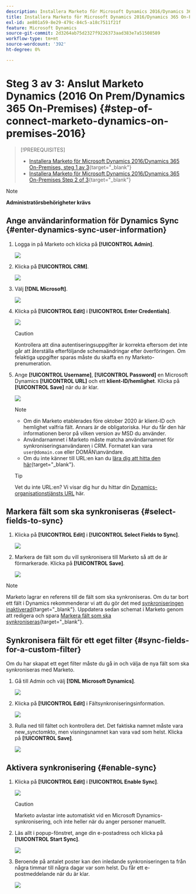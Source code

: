 ```yaml
---
description: Installera Marketo för Microsoft Dynamics 2016/Dynamics 365 On-Premises Step 3 of 3 - Marketo Docs - produktdokumentation
title: Installera Marketo för Microsoft Dynamics 2016/Dynamics 365 On-Premises Step 3 of 3
exl-id: ae801a59-8e29-479c-84c5-a18c7511f21f
feature: Microsoft Dynamics
source-git-commit: 2d3264ab75d2327f9226373aad383e7a51508589
workflow-type: tm+mt
source-wordcount: '392'
ht-degree: 0%

---
```


# Steg 3 av 3: Anslut Marketo Dynamics (2016 On Prem/Dynamics 365 On-Premises) {#step-of-connect-marketo-dynamics-on-premises-2016}

>[!PREREQUISITES]
>
>* [Installera Marketo för Microsoft Dynamics 2016/Dynamics 365 On-Premises, steg 1 av 3](/help/marketo/product-docs/crm-sync/microsoft-dynamics-sync/sync-setup/microsoft-dynamics-2016-dynamics-365-on-premises/step-1-of-3-install.md){target="_blank"}
>* [Installera Marketo för Microsoft Dynamics 2016/Dynamics 365 On-Premises Step 2 of 3](/help/marketo/product-docs/crm-sync/microsoft-dynamics-sync/sync-setup/microsoft-dynamics-2016-dynamics-365-on-premises/step-2-of-3-set-up.md){target="_blank"}

>[!NOTE]
>
>**Administratörsbehörigheter krävs**

## Ange användarinformation för Dynamics Sync {#enter-dynamics-sync-user-information}

1. Logga in på Marketo och klicka på **[!UICONTROL Admin]**.

   ![](assets/login-admin.png)

1. Klicka på **[!UICONTROL CRM]**.

   ![](assets/image2015-3-16-9-47-34.png)

1. Välj **[!DNL Microsoft]**.

   ![](assets/image2015-3-16-9-50-6.png)

1. Klicka på **[!UICONTROL Edit]** i **[!UICONTROL Enter Credentials]**.

   ![](assets/image2015-3-16-9-48-43.png)

   >[!CAUTION]
   >
   >Kontrollera att dina autentiseringsuppgifter är korrekta eftersom det inte går att återställa efterföljande schemaändringar efter överföringen. Om felaktiga uppgifter sparas måste du skaffa en ny Marketo-prenumeration.

1. Ange **[!UICONTROL Username]**, **[!UICONTROL Password]** en Microsoft Dynamics **[!UICONTROL URL]** och ett **klient-ID/hemlighet**. Klicka på **[!UICONTROL Save]** när du är klar.

   ![](assets/step-3-of-3-5.png)

   >[!NOTE]
   >
   >* Om din Marketo etablerades före oktober 2020 är klient-ID och hemlighet valfria fält. Annars är de obligatoriska. Hur du får den här informationen beror på vilken version av MSD du använder.
   >* Användarnamnet i Marketo måste matcha användarnamnet för synkroniseringsanvändaren i CRM. Formatet kan vara `user@domain.com` eller DOMÄN\användare.
   >* Om du inte känner till URL:en kan du [lära dig att hitta den här](/help/marketo/product-docs/crm-sync/microsoft-dynamics-sync/sync-setup/view-the-organization-service-url.md){target="_blank"}.

   >[!TIP]
   >
   >Vet du inte URL:en? Vi visar dig hur du hittar din [Dynamics-organisationstjänsts URL](/help/marketo/product-docs/crm-sync/microsoft-dynamics-sync/sync-setup/view-the-organization-service-url.md) här.

## Markera fält som ska synkroniseras {#select-fields-to-sync}

1. Klicka på **[!UICONTROL Edit]** i **[!UICONTROL Select Fields to Sync]**.

   ![](assets/image2015-3-16-9-51-28.png)

1. Markera de fält som du vill synkronisera till Marketo så att de är förmarkerade. Klicka på **[!UICONTROL Save]**.

   ![](assets/image2016-8-25-15-3a14-3a28.png)

>[!NOTE]
>
>Marketo lagrar en referens till de fält som ska synkroniseras. Om du tar bort ett fält i Dynamics rekommenderar vi att du gör det med [synkroniseringen inaktiverad](/help/marketo/product-docs/crm-sync/salesforce-sync/enable-disable-the-salesforce-sync.md){target="_blank"}. Uppdatera sedan schemat i Marketo genom att redigera och spara [Markera fält som ska synkroniseras](/help/marketo/product-docs/crm-sync/microsoft-dynamics-sync/microsoft-dynamics-sync-details/microsoft-dynamics-sync-field-sync/editing-fields-to-sync-before-deleting-them-in-dynamics.md){target="_blank"}.

## Synkronisera fält för ett eget filter {#sync-fields-for-a-custom-filter}

Om du har skapat ett eget filter måste du gå in och välja de nya fält som ska synkroniseras med Marketo.

1. Gå till Admin och välj **[!DNL Microsoft Dynamics]**.

   ![](assets/image2015-10-9-9-3a50-3a9.png)

1. Klicka på **[!UICONTROL Edit]** i Fältsynkroniseringsinformation.

   ![](assets/image2015-10-9-9-3a52-3a23.png)

1. Rulla ned till fältet och kontrollera det. Det faktiska namnet måste vara new_synctomkto, men visningsnamnet kan vara vad som helst. Klicka på **[!UICONTROL Save]**.

   ![](assets/image2016-8-25-15-3a15-3a35.png)

## Aktivera synkronisering {#enable-sync}

1. Klicka på **[!UICONTROL Edit]** i **[!UICONTROL Enable Sync]**.

   ![](assets/image2015-3-16-9-52-2.png)

   >[!CAUTION]
   >
   >Marketo avlastar inte automatiskt vid en Microsoft Dynamics-synkronisering, och inte heller när du anger personer manuellt.

1. Läs allt i popup-fönstret, ange din e-postadress och klicka på **[!UICONTROL Start Sync]**.

   ![](assets/image2015-3-30-14-3a23-3a13.png)

1. Beroende på antalet poster kan den inledande synkroniseringen ta från några timmar till några dagar var som helst. Du får ett e-postmeddelande när du är klar.

   ![](assets/image2015-3-16-9-59-51.png)
